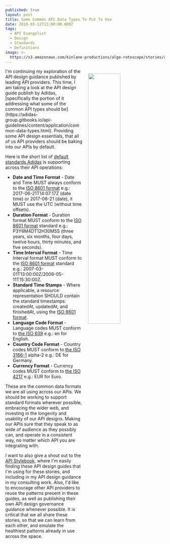 ```yaml
---
published: true
layout: post
title: Some Common API Data Types To Put To Use
date: 2018-03-12T13:00:00.000Z
tags:
  - API Evangelist
  - Design
  - Standards
  - Definitions
image: >-
  https://s3.amazonaws.com/kinlane-productions/algo-rotoscope/stories/carryload_dali_three.jpg
---
```

<p><img src="{{ page.image }}" width="45%" align="right" style="padding: 15px;" /></p>I'm continuing my exploration of the API design guidance published by leading API providers. This time, I am taking a look at the API design guide publish by Adidas, [specifically the portion of it addressing what some of the common API types should be](https://adidas-group.gitbooks.io/api-guidelines/content/application/common-data-types.html). Providing some API design essentials, that all of us API providers should be baking into our APIs by default.

Here is the short list of [default standards Adidas](https://adidas-group.gitbooks.io/api-guidelines/) is supporting across their API operations:

- **Date and Time Format** - Date and Time MUST always conform to the [ISO 8601 format](https://en.wikipedia.org/wiki/ISO_8601) e.g.: 2017-06-21T14:07:17Z (date time) or 2017-06-21 (date), it MUST use the UTC (without time offsets).
- **Duration Format** - Duration format MUST conform to the [ISO 8601 format](https://en.wikipedia.org/wiki/ISO_8601) standard e.g.: P3Y6M4DT12H30M5S (three years, six months, four days, twelve hours, thirty minutes, and five seconds).
- **Time Interval Format** - Time Interval format MUST conform to the [ISO 8601 format](https://en.wikipedia.org/wiki/ISO_8601) standard e.g.: 2007-03-01T13:00:00Z/2008-05-11T15:30:00Z.
- **Standard Time Stamps** - Where applicable, a resource representation SHOULD contain the standard timestamps: createdAt, updatedAt, and finishedAt, using the [ISO 8601 format](https://en.wikipedia.org/wiki/ISO_8601).
- **Language Code Format** - Language codes MUST conform to [the ISO 639](https://en.wikipedia.org/wiki/List_of_ISO_639-1_codes) e.g.: en for English.
- **Country Code Format** - Country codes MUST conform to [the ISO 3166-1](https://en.wikipedia.org/wiki/ISO_3166-1_alpha-2) alpha-2 e.g.: DE for Germany.
- **Currency Format** - Currency codes MUST conform to [the ISO 4217](https://en.wikipedia.org/wiki/ISO_4217) e.g.: EUR for Euro.

These are the common data formats we are all using across our APIs. We should be working to support standard formats wherever possible, embracing the wider web, and investing in the longevity and usability of our API designs. Making our APIs sure that they speak to as wide of audience as they possibly can, and operate in a consistent way, no matter which API you are integrating with.

I want to also give a shout out to the [API Stylebook](http://apistylebook.com/), where I'm easily finding these API design guides that I'm using for these stories, and including in my API design guidance in my consulting work. Also, I'd like to encourage other API providers to reuse the patterns present in these guides, as well as publishing their own API design governance guidance whenever possible. It is critical that we all share these stories, so that we can learn from each other, and emulate the healthiest patterns already in use across the space.
